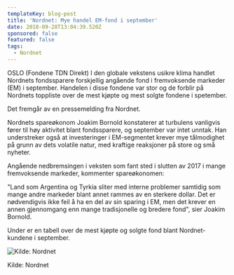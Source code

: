 ```yaml
---
templateKey: blog-post
title: 'Nordnet: Mye handel EM-fond i september'
date: 2018-09-28T13:04:39.520Z
sponsored: false
featured: false
tags:
  - Nordnet
---
```

OSLO (Fondene TDN Direkt) I den globale vekstens usikre klima handlet Nordnets fondssparere forskjellig angående fond i fremvoksende markeder (EM) i september. Handelen i disse fondene var stor og de forblir på Nordnets toppliste over de mest kjøpte og mest solgte fondene i spetember.



Det fremgår av en pressemelding fra Nordnet.



Nordnets spareøkonom Joakim Bornold konstaterer at turbulens vanligvis fører til høy aktivitet blant fondssparere, og september var intet unntak. Han understreker også at investeringer i EM-segmentet krever mye tålmodighet på grunn av dets volatile natur, med kraftige reaksjoner på store og små nyheter.



Angående nedbremsingen i veksten som fant sted i slutten av 2017 i mange fremvoksende markeder, kommenter spareøkonomen:



"Land som Argentina og Tyrkia sliter med interne problemer samtidig som mange andre markeder blant annet rammes av en sterkere dollar. Det er nødvendigvis ikke feil å ha en del av sin sparing i EM, men det krever en annen gjennomgang enn mange tradisjonelle og bredere fond", sier Joakim Bornold.



Under er en tabell over de mest kjøpte og solgte fond blant Nordnet-kundene i september.

![Kilde: Nordnet](/img/168.png)

<span class="image-caption">Kilde: Nordnet</span>
